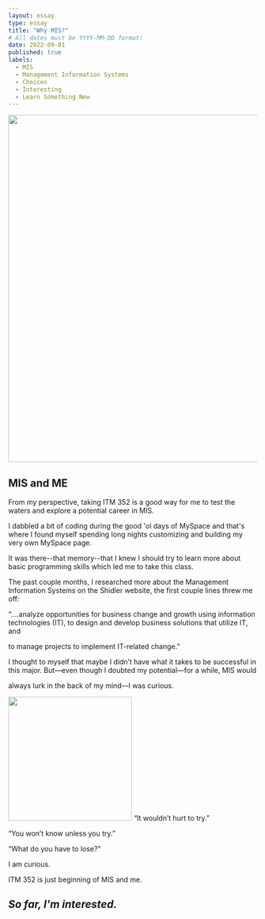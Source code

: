 ```yaml
---
layout: essay
type: essay
title: "Why MIS?"
# All dates must be YYYY-MM-DD format!
date: 2022-09-01
published: true
labels:
  - MIS
  - Management Information Systems
  - Choices
  - Interesting 
  - Learn Something New
---
```


<img width="700px" src="https://media.giphy.com/media/n3JIEnPSPAiZqAZ5No/giphy.gif" class="rounded mx-auto d-block">

## MIS and ME

From my perspective, taking ITM 352 is a good way for me to test the waters and explore a potential career in MIS. 

I dabbled a bit of coding during the good 'ol days of MySpace and that's where I found myself spending long nights customizing and building my very own MySpace page. 

It was there--that memory--that I knew I should try to learn more about basic programming skills which led me to take this class.

The past couple months, I researched more about the Management Information Systems on the Shidler website, the first couple lines threw me off:

“….analyze opportunities for business change and growth using information technologies (IT), to design and develop business solutions that utilize IT, and 

to manage projects to implement IT-related change.”

 I thought to myself that maybe I didn’t have what it takes to be successful in this major.  But—even though I doubted my potential—for a while, MIS would 
 
 always lurk in the back of my mind—I was curious. 
 
 
 
 <img width="250px" class="rounded float-start pe-4" src="https://cache.lovethispic.com/uploaded_images/179015-I-Have-No-Special-Talent-I-Am-Only-Passionately-Curious.jpg">
“It wouldn’t hurt to try.” 

“You won’t know unless you try.” 

“What do you have to lose?” 

I am curious. 

ITM 352 is just beginning of MIS and me. 

## *So far, I'm interested.*



